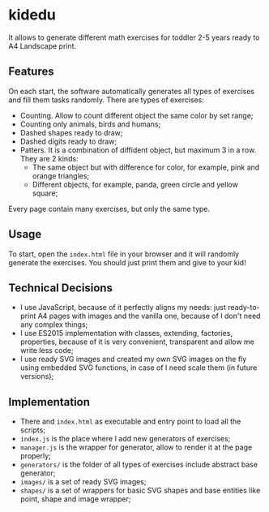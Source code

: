 # kidedu

It allows to generate different math exercises for toddler 2-5 years ready to A4 Landscape print.

## Features

On each start, the software automatically generates all types of exercises and fill them tasks randomly.
There are types of exercises:

* Counting. Allow to count different object the same color by set range;
* Counting only animals, birds and humans;
* Dashed shapes ready to draw;
* Dashed digits ready to draw;
* Patters. It is a combination of diffident object, but maximum 3 in a row. They are 2 kinds:
  * The same object but with difference for color, for example, pink and orange triangles;
  * Different objects, for example, panda, green circle and yellow square;

Every page contain many exercises, but only the same type.

## Usage

To start, open the `index.html` file in your browser and it will randomly generate the exercises. You should just print them and give to your kid!

## Technical Decisions

* I use JavaScript, because of it perfectly aligns my needs: just ready-to-print A4 pages with images and the vanilla one, because of I don't need any complex things;
* I use ES2015 implementation with classes, extending, factories, properties, because of it is very convenient, transparent and allow me write less code;
* I use ready SVG images and created my own SVG images on the fly using embedded SVG functions, in case of I need scale them (in future versions);

## Implementation

* There and `index.html` as executable and entry point to load all the scripts;
* `index.js` is the place where I add new generators of exercises;
* `manager.js` is the wrapper for generator, allow to render it at the page properly;
* `generators/` is the folder of all types of exercises include abstract base generator;
* `images/` is a set of ready SVG images;
* `shapes/` is a set of wrappers for basic SVG shapes and base entities like point, shape and image wrapper;
